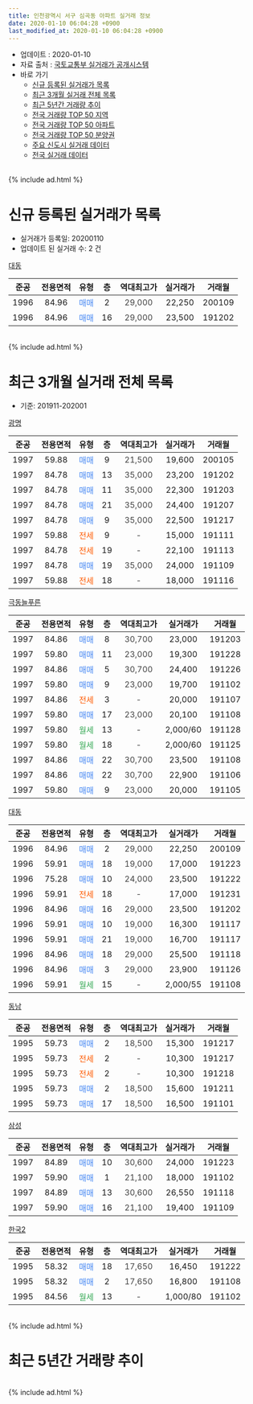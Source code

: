 ```yaml
---
title: 인천광역시 서구 심곡동 아파트 실거래 정보
date: 2020-01-10 06:04:28 +0900
last_modified_at: 2020-01-10 06:04:28 +0900
---
```


* 업데이트 : 2020-01-10
* 자료 출처 : [국토교통부 실거래가 공개시스템](http://rt.molit.go.kr)
* 바로 가기
    * [신규 등록된 실거래가 목록](#신규-등록된-실거래가-목록)
    * [최근 3개월 실거래 전체 목록](#최근-3개월-실거래-전체-목록)
    * [최근 5년간 거래량 추이](#최근-5년간-거래량-추이)
    * [전국 거래량 TOP 50 지역](https://inasie.github.io/apt-trade-info/최근-3개월-전국에서-가장-거래가-많이-발생한-지역)
    * [전국 거래량 TOP 50 아파트](https://inasie.github.io/apt-trade-info/최근-3개월-전국에서-가장-거래가-많이-발생한-아파트)
    * [전국 거래량 TOP 50 분양권](https://inasie.github.io/apt-trade-info/최근-3개월-전국에서-가장-거래가-많이-발생한-분양권)
    * [주요 신도시 실거래 데이터](https://inasie.github.io/apt-trade-info/주요-신도시)
    * [전국 실거래 데이터](https://inasie.github.io/apt-trade-info/전국)
<br>
{% include ad.html %}
<br>

# 신규 등록된 실거래가 목록
* 실거래가 등록일: 20200110
* 업데이트 된 실거래 수: 2 건


[대동](https://search.naver.com/search.naver?query=%EC%9D%B8%EC%B2%9C%EA%B4%91%EC%97%AD%EC%8B%9C+%EC%84%9C%EA%B5%AC+%EC%8B%AC%EA%B3%A1%EB%8F%99+%EB%8C%80%EB%8F%99)

|준공|전용면적|유형|층|역대최고가|실거래가|거래월|
|:---:|:---:|:---:|:---:|:---:|:---:|:---:|
|1996|84.96|<span style="color:#4285f3">매매</span>|2|<span style="color:#444444">29,000</span>|22,250|200109|
|1996|84.96|<span style="color:#4285f3">매매</span>|16|<span style="color:#444444">29,000</span>|23,500|191202|


<br>
{% include ad.html %}
<br>

# 최근 3개월 실거래 전체 목록
* 기준: 201911-202001


[광명](https://search.naver.com/search.naver?query=%EC%9D%B8%EC%B2%9C%EA%B4%91%EC%97%AD%EC%8B%9C+%EC%84%9C%EA%B5%AC+%EC%8B%AC%EA%B3%A1%EB%8F%99+%EA%B4%91%EB%AA%85)

|준공|전용면적|유형|층|역대최고가|실거래가|거래월|
|:---:|:---:|:---:|:---:|:---:|:---:|:---:|
|1997|59.88|<span style="color:#4285f3">매매</span>|9|<span style="color:#444444">21,500</span>|19,600|200105|
|1997|84.78|<span style="color:#4285f3">매매</span>|13|<span style="color:#444444">35,000</span>|23,200|191202|
|1997|84.78|<span style="color:#4285f3">매매</span>|11|<span style="color:#444444">35,000</span>|22,300|191203|
|1997|84.78|<span style="color:#4285f3">매매</span>|21|<span style="color:#444444">35,000</span>|24,400|191207|
|1997|84.78|<span style="color:#4285f3">매매</span>|9|<span style="color:#444444">35,000</span>|22,500|191217|
|1997|59.88|<span style="color:#ff5a00">전세</span>|9|<span style="color:#444444">-</span>|15,000|191111|
|1997|84.78|<span style="color:#ff5a00">전세</span>|19|<span style="color:#444444">-</span>|22,100|191113|
|1997|84.78|<span style="color:#4285f3">매매</span>|19|<span style="color:#444444">35,000</span>|24,000|191109|
|1997|59.88|<span style="color:#ff5a00">전세</span>|18|<span style="color:#444444">-</span>|18,000|191116|

[극동늘푸른](https://search.naver.com/search.naver?query=%EC%9D%B8%EC%B2%9C%EA%B4%91%EC%97%AD%EC%8B%9C+%EC%84%9C%EA%B5%AC+%EC%8B%AC%EA%B3%A1%EB%8F%99+%EA%B7%B9%EB%8F%99%EB%8A%98%ED%91%B8%EB%A5%B8)

|준공|전용면적|유형|층|역대최고가|실거래가|거래월|
|:---:|:---:|:---:|:---:|:---:|:---:|:---:|
|1997|84.86|<span style="color:#4285f3">매매</span>|8|<span style="color:#444444">30,700</span>|23,000|191203|
|1997|59.80|<span style="color:#4285f3">매매</span>|11|<span style="color:#444444">23,000</span>|19,300|191228|
|1997|84.86|<span style="color:#4285f3">매매</span>|5|<span style="color:#444444">30,700</span>|24,400|191226|
|1997|59.80|<span style="color:#4285f3">매매</span>|9|<span style="color:#444444">23,000</span>|19,700|191102|
|1997|84.86|<span style="color:#ff5a00">전세</span>|3|<span style="color:#444444">-</span>|20,000|191107|
|1997|59.80|<span style="color:#4285f3">매매</span>|17|<span style="color:#444444">23,000</span>|20,100|191108|
|1997|59.80|<span style="color:#34a853">월세</span>|13|<span style="color:#444444">-</span>|2,000/60|191128|
|1997|59.80|<span style="color:#34a853">월세</span>|18|<span style="color:#444444">-</span>|2,000/60|191125|
|1997|84.86|<span style="color:#4285f3">매매</span>|22|<span style="color:#444444">30,700</span>|23,500|191108|
|1997|84.86|<span style="color:#4285f3">매매</span>|22|<span style="color:#444444">30,700</span>|22,900|191106|
|1997|59.80|<span style="color:#4285f3">매매</span>|9|<span style="color:#444444">23,000</span>|20,000|191105|

[대동](https://search.naver.com/search.naver?query=%EC%9D%B8%EC%B2%9C%EA%B4%91%EC%97%AD%EC%8B%9C+%EC%84%9C%EA%B5%AC+%EC%8B%AC%EA%B3%A1%EB%8F%99+%EB%8C%80%EB%8F%99)

|준공|전용면적|유형|층|역대최고가|실거래가|거래월|
|:---:|:---:|:---:|:---:|:---:|:---:|:---:|
|1996|84.96|<span style="color:#4285f3">매매</span>|2|<span style="color:#444444">29,000</span>|22,250|200109|
|1996|59.91|<span style="color:#4285f3">매매</span>|18|<span style="color:#444444">19,000</span>|17,000|191223|
|1996|75.28|<span style="color:#4285f3">매매</span>|10|<span style="color:#444444">24,000</span>|23,500|191222|
|1996|59.91|<span style="color:#ff5a00">전세</span>|18|<span style="color:#444444">-</span>|17,000|191231|
|1996|84.96|<span style="color:#4285f3">매매</span>|16|<span style="color:#444444">29,000</span>|23,500|191202|
|1996|59.91|<span style="color:#4285f3">매매</span>|10|<span style="color:#444444">19,000</span>|16,300|191117|
|1996|59.91|<span style="color:#4285f3">매매</span>|21|<span style="color:#444444">19,000</span>|16,700|191117|
|1996|84.96|<span style="color:#4285f3">매매</span>|18|<span style="color:#444444">29,000</span>|25,500|191118|
|1996|84.96|<span style="color:#4285f3">매매</span>|3|<span style="color:#444444">29,000</span>|23,900|191126|
|1996|59.91|<span style="color:#34a853">월세</span>|15|<span style="color:#444444">-</span>|2,000/55|191108|

[동남](https://search.naver.com/search.naver?query=%EC%9D%B8%EC%B2%9C%EA%B4%91%EC%97%AD%EC%8B%9C+%EC%84%9C%EA%B5%AC+%EC%8B%AC%EA%B3%A1%EB%8F%99+%EB%8F%99%EB%82%A8)

|준공|전용면적|유형|층|역대최고가|실거래가|거래월|
|:---:|:---:|:---:|:---:|:---:|:---:|:---:|
|1995|59.73|<span style="color:#4285f3">매매</span>|2|<span style="color:#444444">18,500</span>|15,300|191217|
|1995|59.73|<span style="color:#ff5a00">전세</span>|2|<span style="color:#444444">-</span>|10,300|191217|
|1995|59.73|<span style="color:#ff5a00">전세</span>|2|<span style="color:#444444">-</span>|10,300|191218|
|1995|59.73|<span style="color:#4285f3">매매</span>|2|<span style="color:#444444">18,500</span>|15,600|191211|
|1995|59.73|<span style="color:#4285f3">매매</span>|17|<span style="color:#444444">18,500</span>|16,500|191101|

[삼성](https://search.naver.com/search.naver?query=%EC%9D%B8%EC%B2%9C%EA%B4%91%EC%97%AD%EC%8B%9C+%EC%84%9C%EA%B5%AC+%EC%8B%AC%EA%B3%A1%EB%8F%99+%EC%82%BC%EC%84%B1)

|준공|전용면적|유형|층|역대최고가|실거래가|거래월|
|:---:|:---:|:---:|:---:|:---:|:---:|:---:|
|1997|84.89|<span style="color:#4285f3">매매</span>|10|<span style="color:#444444">30,600</span>|24,000|191223|
|1997|59.90|<span style="color:#4285f3">매매</span>|1|<span style="color:#444444">21,100</span>|18,000|191102|
|1997|84.89|<span style="color:#4285f3">매매</span>|13|<span style="color:#444444">30,600</span>|26,550|191118|
|1997|59.90|<span style="color:#4285f3">매매</span>|16|<span style="color:#444444">21,100</span>|19,400|191109|

[한국2](https://search.naver.com/search.naver?query=%EC%9D%B8%EC%B2%9C%EA%B4%91%EC%97%AD%EC%8B%9C+%EC%84%9C%EA%B5%AC+%EC%8B%AC%EA%B3%A1%EB%8F%99+%ED%95%9C%EA%B5%AD2)

|준공|전용면적|유형|층|역대최고가|실거래가|거래월|
|:---:|:---:|:---:|:---:|:---:|:---:|:---:|
|1995|58.32|<span style="color:#4285f3">매매</span>|18|<span style="color:#444444">17,650</span>|16,450|191222|
|1995|58.32|<span style="color:#4285f3">매매</span>|2|<span style="color:#444444">17,650</span>|16,800|191108|
|1995|84.56|<span style="color:#34a853">월세</span>|13|<span style="color:#444444">-</span>|1,000/80|191102|


<br>
{% include ad.html %}
<br>

# 최근 5년간 거래량 추이


<div style="width:100%;">
    <canvas id="deal_progress" height="200"></canvas>
</div>

<script>
new Chart(document.getElementById("deal_progress"), {
    type: 'line',
    data: {
        labels: ['201501','201502','201503','201504','201505','201506','201507','201508','201509','201510','201511','201512','201601','201602','201603','201604','201605','201606','201607','201608','201609','201610','201611','201612','201701','201702','201703','201704','201705','201706','201707','201708','201709','201710','201711','201712','201801','201802','201803','201804','201805','201806','201807','201808','201809','201810','201811','201812','201901','201902','201903','201904','201905','201906','201907','201908','201909','201910','201911','201912','202001'],
        datasets: [{
            label: '매매',
            pointRadius: 1,
            data: [26, 28, 46, 31, 23, 29, 23, 29, 18, 31, 19, 15, 22, 15, 33, 32, 31, 31, 33, 39, 29, 32, 15, 10, 11, 26, 27, 21, 30, 36, 26, 19, 27, 22, 24, 4, 18, 17, 30, 14, 17, 21, 14, 17, 15, 13, 19, 13, 19, 18, 25, 26, 17, 18, 28, 29, 24, 40, 15, 14, 2],
            borderColor: "rgba(255, 201, 14, 1)",
            backgroundColor: "rgba(255, 201, 14, 0.5)",
            fill: false,
            lineTension: 0
        },{
            label: '전월세',
            pointRadius: 1,
            data: [17, 18, 31, 28, 13, 11, 12, 6, 19, 14, 12, 8, 14, 12, 20, 19, 18, 12, 20, 12, 11, 20, 8, 9, 15, 13, 18, 14, 16, 20, 13, 8, 14, 14, 13, 19, 18, 13, 28, 20, 17, 15, 10, 11, 13, 12, 8, 13, 14, 11, 17, 16, 6, 8, 8, 12, 10, 12, 8, 3, 0],
            borderColor: "rgba(0, 141, 185, 1)",
            backgroundColor: "rgba(0, 141, 185, 0.5)",
            fill: false,
            lineTension: 0
        }
        ]
    },
    options: {
        responsive: true,
        title: {
            display: false
        },
        tooltips: {
            mode: 'index',
            intersect: false
        },
        hover: {
            mode: 'nearest',
            intersect: true
        },
        scales: {
            xAxes: [{
                display: true,
                scaleLabel: {
                    display: true,
                    labelString: '년/월'
                }
            }],
            yAxes: [{
                display: true,
                ticks: {
                    suggestedMin: 0,
                },
                scaleLabel: {
                    display: true,
                    labelString: '실거래 수'
                }
            }]
        }
    }
});

</script>


<br>
{% include ad.html %}
<br>

